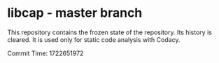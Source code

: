 # libcap - master branch

This repository contains the frozen state of the repository.
Its history is cleared. It is used only for static code
analysis with Codacy.

Commit Time: 1722651972